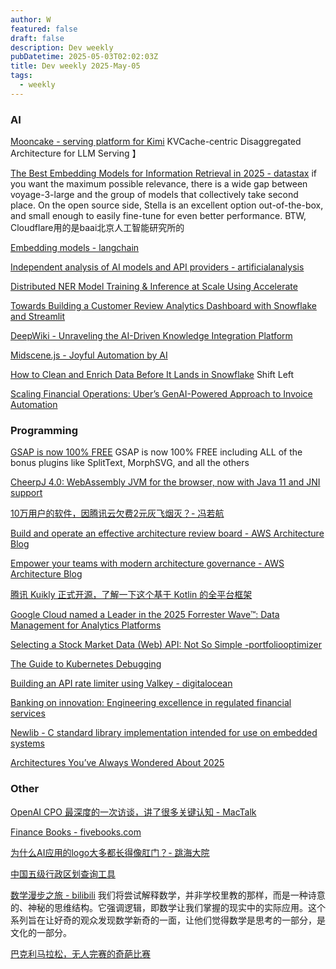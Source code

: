```yaml
---
author: W
featured: false
draft: false
description: Dev weekly
pubDatetime: 2025-05-03T02:02:03Z
title: Dev weekly 2025-May-05
tags:
  - weekly
---
```


### AI

[]()

[]()

[]()

[]()

[]()

[]()

[]()

[Mooncake - serving platform for Kimi](https://github.com/kvcache-ai/Mooncake) KVCache-centric Disaggregated Architecture for LLM Serving 】

[The Best Embedding Models for Information Retrieval in 2025 - datastax](https://www.datastax.com/blog/best-embedding-models-information-retrieval-2025) if you want the maximum possible relevance, there is a wide gap between voyage-3-large and the group of models that collectively take second place. On the open source side, Stella is an excellent option out-of-the-box, and small enough to easily fine-tune for even better performance. BTW, Cloudflare用的是baai北京人工智能研究所的

[Embedding models - langchain](https://python.langchain.com/docs/integrations/text_embedding/)

[Independent analysis of AI models and API providers - artificialanalysis](https://artificialanalysis.ai/)

[Distributed NER Model Training & Inference at Scale Using Accelerate](https://medium.com/walmartglobaltech/distributed-ner-model-training-inference-at-scale-using-accelerate-16b2428fe86b)

[Towards Building a Customer Review Analytics Dashboard with Snowflake and Streamlit](https://medium.com/snowflake/towards-building-a-customer-review-analytics-dashboard-with-snowflake-and-streamlit-3decdde91567)

[DeepWiki - Unraveling the AI-Driven Knowledge Integration Platform](https://deepwiki.org/)

[Midscene.js - Joyful Automation by AI](https://midscenejs.com/index.html)

[How to Clean and Enrich Data Before It Lands in Snowflake](https://medium.com/snowflake/how-to-clean-and-enrich-data-before-it-lands-in-snowflake-5bc937486b82) Shift Left

[Scaling Financial Operations: Uber’s GenAI-Powered Approach to Invoice Automation](https://www.infoq.com/news/2025/04/uber-genai-document-processing/)

### Programming

[GSAP is now 100% FREE](https://gsap.com/blog/3-13/) GSAP is now 100% FREE including ALL of the bonus plugins like SplitText, MorphSVG, and all the others

[CheerpJ 4.0: WebAssembly JVM for the browser, now with Java 11 and JNI support ](https://labs.leaningtech.com/blog/cheerpj-4.0)

[10万用户的软件，因腾讯云欠费2元灰飞烟灭？- 冯若航](https://mp.weixin.qq.com/s?__biz=MzU5ODAyNTM5Ng%3D%3D&abtest_cookie=AAACAA%3D%3D&ascene=56&chksm=ffd8d2c8a4b144b7b1529abbd9db3c72fc8bb3b21db578f539cf320aeb8ea0a5c29762a00743&clicktime=1745907402&countrycode=CN&devicetype=android-35&enterid=1745907402&exportkey=n_ChQIAhIQ5y1osIQa6HQ%2B4flPLwh0PBLjAQIE97dBBAEAAAAAAMN8Fk7SAAMAAAAOpnltbLcz9gKNyK89dVj0Yiloz6kfV25SFRUGOG4Nd84sR0JRDbT6D1sIeirbROBBCP2dHeM%2BAqGEKPpB%2BAlTTDwi%2Bzt2TNL3B%2BRobznMW%2BOE3Vi6DwjG%2BQBIqkwAheVeZQ6OHD5haFhesQswk7eBO42Q2oB8wmhEezpgRJOA0iO0B3d6wcL720W6QrLaSu9%2B8mg2JrZxkioS6RAFGBtiR9tDcrEPILkDV3MkTj2Cv3XTtmVFF4UsyW%2B8we6B5LPI6X7%2FSar50YeOdc0J&fasttmpl_flag=0&fasttmpl_fullversion=7709072-zh_CN-zip&fasttmpl_type=0&finder_biz_enter_id=4&flutter_pos=2&idx=1&jumppath=1123_1745904953551%2C1003_1745907393345%2C1001_1745907394586%2C50094_1745907395885&jumppathdepth=4&lang=zh_CN&mid=2247489634&nettype=WIFI&pass_ticket=k1kFcp%2F81ohogv3vA9X0mSfAOUtuPl3IfaPKN3CsoqmT4OdI%2BnA5Fb7tXpEYcvwA&ranksessionid=1745905473&realreporttime=1745907402807&scene=90&session_us=gh_f3a2a9352633&sessionid=1745907395&sn=57db94b79d6273da08dfbf04e8588814&subscene=93&version=28003a37&wx_header=3&xtrack=1)

[Build and operate an effective architecture review board - AWS Architecture Blog](https://aws.amazon.com/cn/blogs/architecture/build-and-operate-an-effective-architecture-review-board/)

[Empower your teams with modern architecture governance - AWS Architecture Blog](https://aws.amazon.com/cn/blogs/architecture/empower-your-teams-with-modern-architecture-governance/)

[腾讯 Kuikly 正式开源，了解一下这个基于 Kotlin 的全平台框架 ](https://mp.weixin.qq.com/s?__biz=Mzg3NTA3MDIxOA%3D%3D&abtest_cookie=AAACAA%3D%3D&ascene=56&chksm=cf444415bc0e1e9b9a6d11375d1c7afaaad68b7bf79c79547edaf7ddd6c21b09ac76b0a5adc8&clicktime=1745816897&countrycode=CN&devicetype=android-35&enterid=1745816897&exportkey=n_ChQIAhIQRdi4aYskB6gn7aQsZGliFhLjAQIE97dBBAEAAAAAABEgE1KGTukAAAAOpnltbLcz9gKNyK89dVj0MFIul0FjggzA10xHPXoUmZFNXtlEiW4VJQqBUHz7x3zCgNQuMAYO%2F2grr19HLJH34CQvKEBm31LLpJP4PpukKUut5KhABhhaknL%2BZDhfx0j77zuOrS7nRMGTI0L5ZJFaiz5COBurlnwfb7FpYu4fEeX4ZbybY5cPsqzCzZcs3TwSRgKH8YnpRweNHCmdNa82eGSNr6%2FUSh90cXCPws95pcOmodqxZ4b0v0jF22CtXqmyQ%2BXHTfmqIAPIISWf&fasttmpl_flag=0&fasttmpl_fullversion=7707560-zh_CN-zip&fasttmpl_type=0&finder_biz_enter_id=4&flutter_pos=0&idx=1&jumppath=1001_1745816836188%2C50094_1745816840911%2C20020_1745816842628%2C50094_1745816896416&jumppathdepth=4&lang=zh_CN&mid=2247493643&nettype=3gnet&pass_ticket=MSb5LAbJScWfaFWIc9xRD6AhpSPYt%2FRt5jjZLXtudC%2FV62geGaAK%2FTOBUiSHDZ5V&ranksessionid=1745816638&realreporttime=1745816897984&scene=90&session_us=gh_178db80346fd&sessionid=1745816840&sn=1dedfeb03cbb4a63df16fb83bf160a25&subscene=93&version=28003a35&wx_header=3&xtrack=1)

[Google Cloud named a Leader in the 2025 Forrester Wave™: Data Management for Analytics Platforms](https://cloud.google.com/blog/products/data-analytics/2025-forrester-wave-data-management-for-analytics-platforms)

[Selecting a Stock Market Data (Web) API: Not So Simple -portfoliooptimizer](https://portfoliooptimizer.io/blog/selecting-a-stock-market-data-web-api-not-so-simple)

[The Guide to Kubernetes Debugging](https://www.honeycomb.io/blog/kubernetes-debugging)

[Building an API rate limiter using Valkey - digitalocean](https://www.digitalocean.com/community/tutorials/build-api-rate-limiter-using-valkey)

[Banking on innovation: Engineering excellence in regulated financial services](https://stackoverflow.blog/2025/04/28/banking-on-innovation-engineering-excellence-in-regulated-financial-services)

[Newlib - C standard library implementation intended for use on embedded systems](https://en.wikipedia.org/wiki/Newlib)

[Architectures You’ve Always Wondered About 2025](https://www.infoq.com/minibooks/architectures-2025/)

[]()

[]()

### Other

[OpenAI CPO 最深度的一次访谈，讲了很多关键认知 - MacTalk](https://mp.weixin.qq.com/s?__biz=MjM5ODQ2MDIyMA%3D%3D&abtest_cookie=AAACAA%3D%3D&ascene=56&chksm=bfad144bce1784854e22c8c4867036321ee8711775882efc9016b70f092a5ebd9469a0bdc115&clicktime=1745989137&countrycode=CN&devicetype=android-35&enterid=1745989137&exportkey=n_ChQIAhIQaw%2B0P7cN8oyPPAc8zbU%2FnhLjAQIE97dBBAEAAAAAAMTVD6jL5XkAAAAOpnltbLcz9gKNyK89dVj0KD8RtUXAePgf5gvKNsVcRZ0HtNC06IjLmphbWcAnDV8bomBgp7oWYUBsPkpoGb0n5FLieABXpgNV%2BkvgT8ZsBZ3acjORZTRzhOLC8WG0gGvCAudfVyiuXgdq8dgnHRYJqeOkrTJ2uX5bCET5qd9e4zlldYyhriBobmup36rszmDITaSM3tqtvcvKJyDEUEXzQLbSOf%2FcdVwM%2FECEFamPo6GZoGEqu7uiBxb6eT7Q7XJM8RHdoszLfYxvZ2tf&fasttmpl_flag=0&fasttmpl_fullversion=7710472-zh_CN-zip&fasttmpl_type=0&finder_biz_enter_id=4&flutter_pos=0&idx=1&jumppath=1123_1745989122467%2C1003_1745989124619%2C1001_1745989125414%2C50094_1745989130142&jumppathdepth=4&lang=zh_CN&mid=2650731598&nettype=WIFI&pass_ticket=OWAUxSv4Rl9T85sC30EM6OfzEjOFwtA4wssLoJuy9ny1T%2FQXR5%2Fdj%2BDEpzMYnqyX&ranksessionid=1745989117&realreporttime=1745989137136&scene=90&session_us=gh_672f4fa64015&sessionid=1745989129&sn=a299a22793527ac181eb8d25ccb40a64&subscene=93&version=28003a89&wx_header=3&xtrack=1)

[Finance Books - fivebooks.com](https://fivebooks.com/category/economics/finance/)

[为什么AI应用的logo大多都长得像肛门？- 跳海大院 ](https://mp.weixin.qq.com/s/rdMcROgKV6dWK_MEjezX0g)

[中国五级行政区划查询工具](https://meta.appinn.net/t/topic/70557)

[数学漫步之旅 - bilibili](https://www.bilibili.com/bangumi/play/ss42185?spm_id_from=333.1007.top_right_bar_window_history.content.click&t=643) 我们将尝试解释数学，并非学校里教的那样，而是一种诗意的、神秘的思维结构。它强调逻辑，即数学让我们掌握的现实中的实际应用。这个系列旨在让好奇的观众发现数学新奇的一面，让他们觉得数学是思考的一部分，是文化的一部分。

[巴克利马拉松，无人完赛的奇葩比赛](https://mp.weixin.qq.com/s?__biz=Mzg5ODE1MTk2Nw%3D%3D&abtest_cookie=AAACAA%3D%3D&ascene=56&chksm=c067a07af710296c1e919df5e4f79b641197448d3a8d2e30c75aaf93b429c70e503e47c1031f&clicktime=1745625277&countrycode=CN&devicetype=android-35&enterid=1745625277&exportkey=n_ChQIAhIQ4dwnEq79m9ARuAa2XxAaCxLjAQIE97dBBAEAAAAAAA5MLGP0pg0AAAAOpnltbLcz9gKNyK89dVj0LDgn%2BCoUocf4DaSNikU0SQ94KakaSRoToebBuhdKTXuOp7hhnnD78qX3vXXCNPkiceDePg%2BzRLdj1I%2BO5xJH%2FnuR%2B7dlR1HvkWkdln1GYmR56UWqKNtpdCBlX%2F3VdX9eN03c1a6MCGqHykALXzS7s5oF380m88tbVhgOFWrWqHYqGWuYAxnqhcFeneeg%2FH5d94zUUtafB8H%2FwCp6I8FPrg8bJBm4b70%2Fw%2FGYZwSPgPBMlZRJzLXe%2Bvnn90aA&exptype=unsubscribed_card_recommend_article_u2i_mainprocess_coarse_sort_tlfeeds&fasttmpl_flag=0&fasttmpl_fullversion=7704844-zh_CN-zip&fasttmpl_type=0&finder_biz_enter_id=5&flutter_pos=8&idx=1&jumppath=20020_1745623629615%2C50094_1745623740794%2C20020_1745623742158%2C50094_1745625267220&jumppathdepth=4&lang=zh_CN&mid=2247484170&nettype=WIFI&pass_ticket=TIL3Z2rkaYLgcLA%2BxBLmZbhaF%2BVPyAqGtx7ouPzr2z%2FyQnSHmxvlJMBfDsoERy8w&ranksessionid=1745620979_1&realreporttime=1745625277897&scene=169&session_us=gh_e9d8feb448de&sessionid=1745623618&sn=2d2c83ef1715092319a143d47461dd44&subscene=200&version=28003a35&wx_header=3)

[]()

[]()

[]()

[]()

[]()

[]()

[]()

[]()

[]()

[]()

[]()

[]()

[]()

[]()

[]()

[]()

[]()

[]()

[]()

[]()

[]()

[]()

[]()

[]()

[]()

[]()

[]()

[]()

[]()

[]()

[]()

[]()

[]()

[]()

[]()

[]()

[]()

[]()

[]()

[]()

[]()

[]()

[]()

[]()

[]()

[]()

[]()

[]()

[]()

[]()

[]()

[]()

[]()

[]()

[]()
